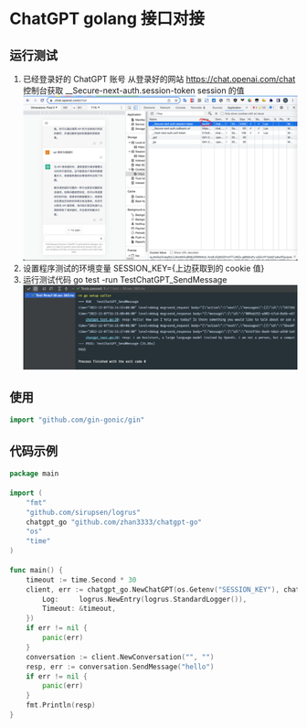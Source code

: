 # ChatGPT golang 接口对接

## 运行测试

1. 已经登录好的 ChatGPT 账号
   从登录好的网站 https://chat.openai.com/chat 控制台获取 __Secure-next-auth.session-token session 的值
   ![img](./assets/img.png)
2. 设置程序测试的环境变量
   SESSION_KEY={上边获取到的 cookie 值}
3. 运行测试代码 go test -run TestChatGPT_SendMessage
   ![img](./assets/img_1.png)

## 使用

```go
import "github.com/gin-gonic/gin"
```

## 代码示例

```go
package main

import (
	"fmt"
	"github.com/sirupsen/logrus"
	chatgpt_go "github.com/zhan3333/chatgpt-go"
	"os"
	"time"
)

func main() {
	timeout := time.Second * 30
	client, err := chatgpt_go.NewChatGPT(os.Getenv("SESSION_KEY"), chatgpt_go.ChatGPTOptions{
		Log:     logrus.NewEntry(logrus.StandardLogger()),
		Timeout: &timeout,
	})
	if err != nil {
		panic(err)
	}
	conversation := client.NewConversation("", "")
	resp, err := conversation.SendMessage("hello")
	if err != nil {
		panic(err)
	}
	fmt.Println(resp)
}


```